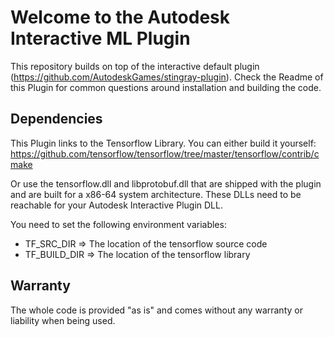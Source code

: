Welcome to the Autodesk Interactive ML Plugin
============================================================

This repository builds on top of the interactive default plugin (https://github.com/AutodeskGames/stingray-plugin).
Check the Readme of this Plugin for common questions around installation and building the code.


## Dependencies

This Plugin links to the Tensorflow Library. You can either build it yourself:
https://github.com/tensorflow/tensorflow/tree/master/tensorflow/contrib/cmake

Or use the tensorflow.dll and libprotobuf.dll that are shipped with the plugin  
and are built for a x86-64 system architecture. These DLLs need to be  
reachable for your Autodesk Interactive Plugin DLL.

You need to set the following environment variables:
* TF_SRC_DIR => The location of the tensorflow source code
* TF_BUILD_DIR => The location of the tensorflow library

## Warranty
The whole code is provided "as is" and comes without any warranty or liability when being used.
